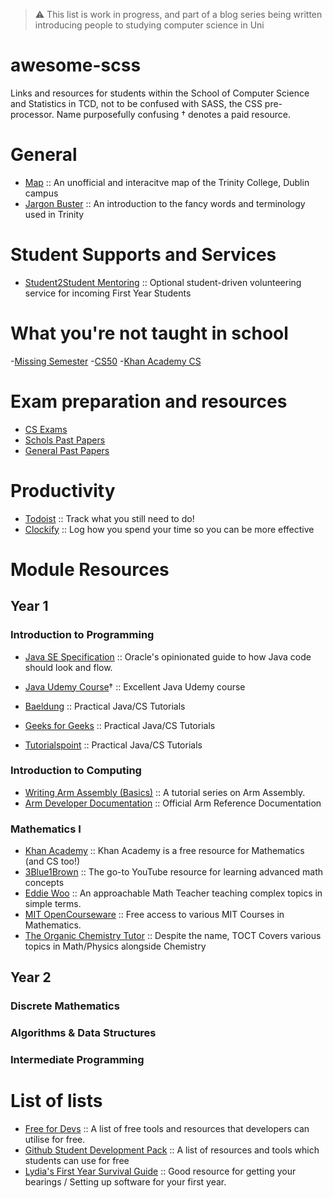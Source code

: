 
> ⚠️ This list is work in progress, and part of a blog series being written introducing people to studying computer science in Uni

# awesome-scss
Links and resources for students within the School of Computer Science and Statistics in TCD, not to be confused with SASS, the CSS pre-processor. Name purposefully confusing
† denotes a paid resource.

# General 

- [Map](https://map.danieloreilly.ie) :: An unofficial and interacitve map of the Trinity College, Dublin campus
- [Jargon Buster](https://www.tcd.ie/students/orientation/jargon/) :: An introduction to the fancy words and terminology used in Trinity

# Student Supports and Services
- [Student2Student Mentoring](https://student2student.tcd.ie/) :: Optional student-driven volunteering service for incoming First Year Students

# What you're not taught in school

-[Missing Semester](https://missing.csail.mit.edu/)
-[CS50](https://www.edx.org/course/introduction-computer-science-harvardx-cs50x)
-[Khan Academy CS](https://www.khanacademy.org/computing/computer-science)

# Exam preparation and resources
- [CS Exams](https://cs-exams.com/)
- [Schols Past Papers](https://www.tcd.ie/academicregistry/exams/past-papers/scholarship/)
- [General Past Papers](https://www.tcd.ie/academicregistry/exams/past-papers/annual/)

# Productivity 
- [Todoist](https://todoist.com/) :: Track what you still need to do!
- [Clockify](https://clockify.me/) :: Log how you spend your time so you can be more effective

# Module Resources 

## Year 1
### Introduction to Programming
- [Java SE Specification](https://docs.oracle.com/javase/specs/) :: Oracle's opinionated guide to how Java code should look and flow.
- [Java Udemy Course](https://www.udemy.com/course/java-the-complete-java-developer-course/)† :: Excellent Java Udemy course

- [Baeldung](https://www.baeldung.com/) :: Practical Java/CS Tutorials
- [Geeks for Geeks](https://www.geeksforgeeks.org/) :: Practical Java/CS Tutorials
- [Tutorialspoint](https://www.tutorialspoint.com/) :: Practical Java/CS Tutorials

### Introduction to Computing
- [Writing Arm Assembly (Basics)](https://azeria-labs.com/writing-arm-assembly-part-1/) :: A tutorial series on Arm Assembly.
- [Arm Developer Documentation](https://developer.arm.com/documentation/) :: 	Official Arm Reference Documentation 

### Mathematics I
- [Khan Academy](https://www.khanacademy.org/) :: Khan Academy is a free resource for Mathematics (and CS too!)	
- [3Blue1Brown](https://www.youtube.com/channel/UCYO_jab_esuFRV4b17AJtAw) :: The go-to YouTube resource for learning advanced math concepts	
- [Eddie Woo](https://www.youtube.com/channel/UCq0EGvLTyy-LLT1oUSO_0FQ) :: An approachable Math Teacher teaching complex topics in simple terms.
- [MIT OpenCourseware](https://ocw.mit.edu/index.htm) :: Free access to various MIT Courses in Mathematics.	
- [The Organic Chemistry Tutor](https://www.youtube.com/channel/UCEWpbFLzoYGPfuWUMFPSaoA) :: Despite the name, TOCT Covers various topics in Math/Physics alongside Chemistry

## Year 2
### Discrete Mathematics
### Algorithms & Data Structures
### Intermediate Programming 

# List of lists

- [Free for Devs](https://free-for.dev/#/) :: A list of free tools and resources that developers can utilise for free.
- [Github Student Development Pack](https://education.github.com/pack) :: A list of resources and tools which students can use for free
- [Lydia's First Year Survival Guide](https://github.com/LydiaUwU/TCDCS-First-Year-Survival-Guide) :: Good resource for getting your bearings / Setting up software for your first year.